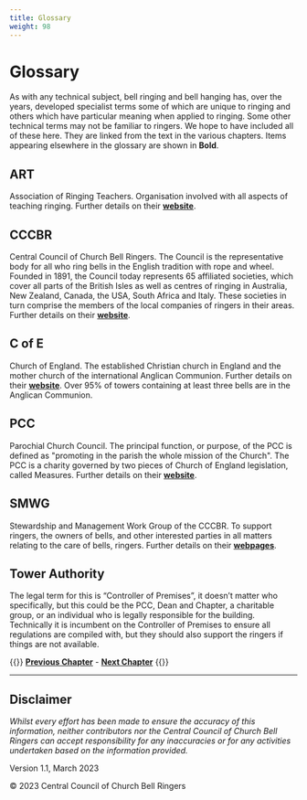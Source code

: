 ```yaml
---
title: Glossary
weight: 98
---
```


# Glossary

As with any technical subject, bell ringing and bell hanging has, over the years, developed specialist terms some of which are unique to ringing and others which have particular meaning when applied to ringing. Some other technical terms may not be familiar to ringers. We hope to have included all of these here. They are linked from the text in the various chapters. Items appearing elsewhere in the glossary are shown in **Bold**.

## ART

Association of Ringing Teachers. Organisation involved with all aspects of teaching ringing. Further details on their **[website](https://ringingteachers.org/)**.

## CCCBR

Central Council of Church Bell Ringers. The Council is the representative body for all who ring bells in the English tradition with rope and wheel. Founded in 1891, the Council today represents 65 affiliated societies, which cover all parts of the British Isles as well as centres of ringing in Australia, New Zealand, Canada, the USA, South Africa and Italy. These societies in turn comprise the members of the local companies of ringers in their areas. Further details on their **[website](https://cccbr.org.uk)**.

## C of E

Church of England. The established Christian church in England and the mother church of the international Anglican Communion. Further details on their **[website](https://churchofengland.org)**. Over 95% of towers containing at least three bells are in the Anglican Communion.

## PCC

Parochial Church Council. The principal function, or purpose, of the PCC is defined as "promoting in the parish the whole mission of the Church". The PCC is a charity governed by two pieces of Church of England legislation, called Measures. Further details on their **[website](https://www.churchofengland.org/resources/clergy-resources/pcc-accountability-guide)**.

## SMWG

Stewardship and Management Work Group of the CCCBR. To support ringers, the owners of bells, and other interested parties in all matters relating to the care of bells, ringers. Further details on their **[webpages](https://cccbr.org.uk/resources/stewardship-and-management/)**.

## Tower Authority 

The legal term for this is “Controller of Premises”, it doesn’t matter who specifically, but this could be the PCC, Dean and Chapter, a charitable group, or an individual who is legally responsible for the building. Technically it is incumbent on the Controller of Premises to ensure all regulations are compiled with, but they should also support the ringers if things are not available.

{{<hint info>}}
**[Previous Chapter](../buildingateam)** - **[Next Chapter](../acks-and-sources/)**
{{</hint>}}

-----

## Disclaimer
 
*Whilst every effort has been made to ensure the accuracy of this information, neither contributors nor the Central Council of Church Bell Ringers can accept responsibility for any inaccuracies or for any activities undertaken based on the information provided.*

Version 1.1, March 2023

© 2023 Central Council of Church Bell Ringers
